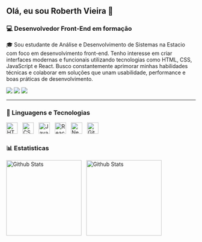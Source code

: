 ## Olá, eu sou Roberth Vieira 👋
### 💻 Desenvolvedor Front-End em formação  

🎓 Sou estudante de Análise e Desenvolvimento de Sistemas na Estacio com foco em desenvolvimento front-end. Tenho interesse em criar interfaces modernas e funcionais utilizando tecnologias como HTML, CSS, JavaScript e React. Busco constantemente aprimorar minhas habilidades técnicas e colaborar em soluções que unam usabilidade, performance e boas práticas de desenvolvimento.

<div>
  <a href="https://www.linkedin.com/in/roberth-vieira-501490211/" target="_blank"><img src="https://img.shields.io/badge/LinkedIn-0077B5?style=for-the-badge&logo=linkedin&logoColor=white" target="_blank"></a>
  <a href="mailto:roberthvieiracv@gmail.com" target="_blank"><img src="https://img.shields.io/badge/Gmail-D14836?style=for-the-badge&logo=gmail&logoColor=white" targer="_blank"></a>
  <a href="https://wa.me/5534997760050" targe="_blank"><img src="https://img.shields.io/badge/WhatsApp-25D366?style=for-the-badge&logo=whatsapp&logoColor=white" target="_blank"></a>
</div>


---
### 🤖 Linguagens e Tecnologias 

<img 
  src="https://cdn.jsdelivr.net/gh/devicons/devicon@latest/icons/html5/html5-original.svg" 
  align="left"
  alt="HTML"
  title="HTML"
  width="30px"
  style="padding-right: 10px;"
/>
<img 
  src="https://cdn.jsdelivr.net/gh/devicons/devicon@latest/icons/css3/css3-original.svg" 
  align="left"
  alt="CSS"
  title="CSS"
  width="30px"
  style="padding-right: 10px;"
/>
<img 
  src="https://cdn.jsdelivr.net/gh/devicons/devicon@latest/icons/javascript/javascript-original.svg" 
  align="left"
  alt="JavaScript"
  title="JavaScript"
  width="30px"
  style="padding-right: 10px;"
/>
<img 
  src="https://cdn.jsdelivr.net/gh/devicons/devicon@latest/icons/react/react-original.svg" 
  align="left"
  alt="React"
  title="React"
  width="30px"
  style="padding-right: 10px;"
/>
<img 
  src="https://cdn.jsdelivr.net/gh/devicons/devicon@latest/icons/nextjs/nextjs-original.svg" 
  align="left"
  alt="Next.js"
  title="Next.js"
  width="30px"
  style="padding-right: 10px;"
/>
<img 
  src="https://cdn.jsdelivr.net/gh/devicons/devicon@latest/icons/git/git-original.svg" 
  align="left"
  alt="Git"
  title="Git"
  width="30px"
  style="padding-right: 10px;"
/>

<br><br>

### 📊 Estatisticas 
<img
  alt="Github Stats"
  align="left"
  height="200"
  style="padding-right: 10px;"
  src="https://github-readme-stats.vercel.app/api?username=RoberthVieira&show_icons=true&theme=tokyonight&locale=pt-br&include_all_commits=true"
/>
<img
  alt="Github Stats"
  align="left"
  height="200"
  src="https://github-readme-stats.vercel.app/api/top-langs/?username=RoberthVieira&size_weight=0.5&count_weight=0.5&theme=tokyonight&locale=pt-br&include_all_commits=true&layout=compact&custom_title=Tecnologias"
/>
